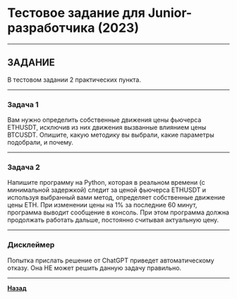 # Тестовое задание для Junior-разработчика (2023)
***

## ЗАДАНИЕ

В тестовом задании 2 практических пункта. 
***

### Задача 1

Вам нужно определить собственные движения цены фьючерса ETHUSDT, исключив из них движения вызванные влиянием цены BTCUSDT. Опишите, какую методику вы выбрали, какие параметры подобрали, и почему.
***

### Задача 2

Напишите программу на Python, которая в реальном времени (с минимальной задержкой) следит за ценой фьючерса ETHUSDT и используя выбранный вами метод, определяет собственные движение цены ETH. При изменении цены на 1% за последние 60 минут, программа выводит сообщение в консоль. При этом программа должна продолжать работать дальше, постоянно считывая актуальную цену.
***


### Дисклеймер
Попытка прислать решение от ChatGPT приведет автоматическому отказу. Она НЕ может решить данную задачу правильно. 

***

**[Назад](/ml/README.md)**